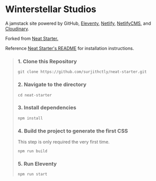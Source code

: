 # Winterstellar Studios

A jamstack site powered by GitHub, [Eleventy](https://www.11ty.dev), [Netlify](https://www.netlify.com), [NetlifyCMS](https://www.netlifycms.org), and [Cloudinary](https://cloudinary.com).

Forked from [Neat Starter.](https://github.com/surjithctly/neat-starter)

Reference [Neat Starter's README](https://github.com/surjithctly/neat-starter#readme) for installation instructions.

> ### 1\. Clone this Repository
> 
> ```
> git clone https://github.com/surjithctly/neat-starter.git
> ```
> 
> ### 2\. Navigate to the directory
> 
> ```
> cd neat-starter
> ```
> 
> ### 3\. Install dependencies
> 
> ```
> npm install
> ```
> 
> ### 4\. Build the project to generate the first CSS
> 
> This step is only required the very first time.
> 
> ```
> npm run build
> ```
> 
> ### 5\. Run Eleventy
> 
> ```
> npm run start
> ```